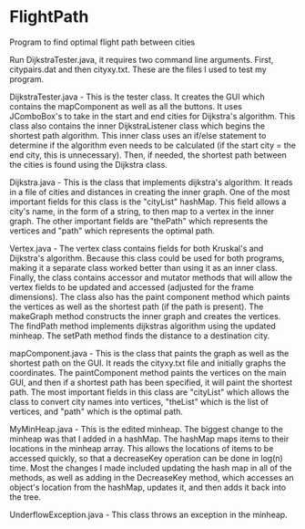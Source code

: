 # FlightPath
Program to find optimal flight path between cities

Run DijkstraTester.java, it requires two command line arguments. First, citypairs.dat and then cityxy.txt. These are the files I used to test my program.

DijkstraTester.java - This is the tester class. It creates the GUI which contains the mapComponent as well as all the buttons. It uses JComboBox's to take in the start and end cities for Dijkstra's algorithm. This class also contains the inner DijkstraListener class which begins the shortest path algorithm. This inner class uses an if/else statement to determine if the algorithm even needs to be calculated (if the start city = the end city, this is unnecessary). Then, if needed, the shortest path between the cities is found using  the Dijkstra class.

Dijkstra.java - This is the class that implements dijkstra's algorithm. It reads in a file of cities and distances in creating the inner graph. One of the most important fields for this class is the "cityList" hashMap. This field allows a city's name, in the form of a string, to then map to a vertex in the inner graph. The other important fields are "thePath" which represents the vertices and "path" which represents the optimal path.

Vertex.java - The vertex class contains fields for both Kruskal's and Dijkstra's algorithm. Because this class could be used for both programs, making it a separate class worked better than using it as an inner class. Finally, the class contains accessor and mutator methods that will allow the vertex fields to be updated and accessed (adjusted for the frame dimensions). The class also has the paint component method which paints the vertices as well as the shortest path (if the path is present). The makeGraph method constructs the inner graph and creates the vertices. The findPath method implements dijkstras algorithm using the updated minheap. The setPath method finds the distance to a destination city.

mapComponent.java - This is the class that paints the graph as well as the shortest path on the GUI. It reads the cityxy.txt file and initially graphs the coordinates. The paintComponent method paints the vertices on the main GUI, and then if a shortest path has been specified, it will paint the shortest path. The most important fields in this class are "cityList" which allows the class to convert city names into vertices, "theList" which is the list of vertices, and "path" which is the optimal path.

MyMinHeap.java - This is the edited minheap. The biggest change to the minheap was that I added in a hashMap. The hashMap maps items to their locations in the minheap array. This allows the locations of items to be accessed quickly, so that a decreaseKey operation can be done in log(n) time. Most the changes I made included updating the hash map in all of the methods, as well as adding in the DecreaseKey method, which accesses an object's location from the hashMap, updates it, and then adds it back into the tree. 
  
UnderflowException.java - This class throws an exception in the minheap.
